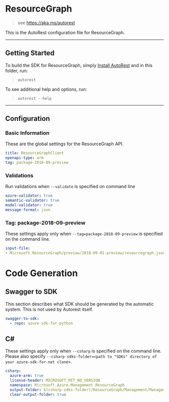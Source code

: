 # ResourceGraph

> see https://aka.ms/autorest

This is the AutoRest configuration file for ResourceGraph.



---
## Getting Started
To build the SDK for ResourceGraph, simply [Install AutoRest](https://aka.ms/autorest/install) and in this folder, run:

> `autorest`

To see additional help and options, run:

> `autorest --help`
---

## Configuration


### Basic Information
These are the global settings for the ResourceGraph API.

``` yaml
title: ResourceGraphClient
openapi-type: arm
tag: package-2018-09-preview
```

### Validations
Run validations when `--validate` is specified on command line

``` yaml $(validate)
azure-validator: true
semantic-validator: true
model-validator: true
message-format: json
```


### Tag: package-2018-09-preview

These settings apply only when `--tag=package-2018-09-preview` is specified on the command line.

``` yaml $(tag) == 'package-2018-09-preview'
input-file:
- Microsoft.ResourceGraph/preview/2018-09-01-preview/resourcegraph.json
```

# Code Generation


## Swagger to SDK

This section describes what SDK should be generated by the automatic system.
This is not used by Autorest itself.

``` yaml $(swagger-to-sdk)
swagger-to-sdk:
  - repo: azure-sdk-for-python
```


## C# 

These settings apply only when `--csharp` is specified on the command line.
Please also specify `--csharp-sdks-folder=<path to "SDKs" directory of your azure-sdk-for-net clone>`.

``` yaml $(csharp)
csharp:
  azure-arm: true
  license-header: MICROSOFT_MIT_NO_VERSION
  namespace: Microsoft.Azure.Management.ResourceGraph
  output-folder: $(csharp-sdks-folder)/ResourceGraph/Management/Management.ResourceGraph/Generated
  clear-output-folder: true
```
